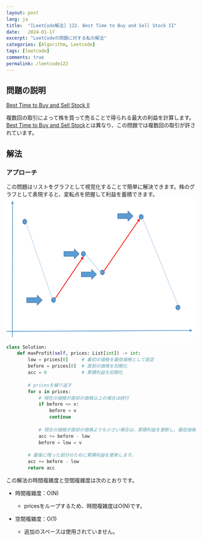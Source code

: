 ```yaml
---
layout: post
lang: ja
title:  "[LeetCode解法] 122. Best Time to Buy and Sell Stock II"
date:   2024-01-17
excerpt: "LeetCodeの問題に対する私の解法"
categories: [Algorithm, Leetcode]
tags: [leetcode]
comments: true
permalink: /leetcode122
---
```


## 問題の説明
[Best Time to Buy and Sell Stock II](https://leetcode.com/problems/best-time-to-buy-and-sell-stock-ii/description/?envType=study-plan-v2&envId=top-interview-150)

複数回の取引によって株を買って売ることで得られる最大の利益を計算します。 [Best Time to Buy and Sell Stock](https://leetcode.com/problems/best-time-to-buy-and-sell-stock/description/?envType=study-plan-v2&envId=top-interview-150)とは異なり、この問題では複数回の取引が許されています。

## 解法
### アプローチ
この問題はリストをグラフとして視覚化することで簡単に解決できます。株のグラフとして表現すると、変転点を把握して利益を蓄積できます。
![Graph](/assets/img/2024-01-17/leetcode122.png)
```python
class Solution:
    def maxProfit(self, prices: List[int]) -> int:
        low = prices[0]     # 最初の価格を最低価格として設定
        before = prices[0]  # 直前の価格を初期化
        acc = 0             # 累積利益を初期化

        # pricesを繰り返す
        for v in prices:
            # 現在の価格が直前の価格以上の場合は続行
            if before <= v:
                before = v
                continue

            # 現在の価格が直前の価格よりも小さい場合は、累積利益を更新し、最低価格と直前の価格を現在の価格に設定します。
            acc += before - low
            before = low = v

        # 最後に残った部分のために累積利益を更新します。
        acc += before - low
        return acc
```

この解法の時間複雑度と空間複雑度は次のとおりです。

* 時間複雑度：O(N)
  - pricesをループするため、時間複雑度はO(N)です。

* 空間複雑度：O(1)
  - 追加のスペースは使用されていません。